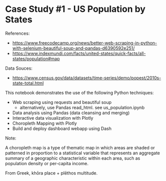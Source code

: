 # Case Study #1 - US Population by States
References:
- https://www.freecodecamp.org/news/better-web-scraping-in-python-with-selenium-beautiful-soup-and-pandas-d6390592e251/
- https://www.indexmundi.com/facts/united-states/quick-facts/all-states/population#map

Data Souces:
- https://www.census.gov/data/datasets/time-series/demo/popest/2010s-state-total.html

This notebook demonstrates the use of the following Python techniques:
- Web scraping using requests and beautiful soup
   - alternatively, use Pandas read_html. see us_population.ipynb
- Data analysis using Pandas (data cleansing and merging)
- Interactive data visualization with Plotly 
- Choropleth Mapping with Plotly
- Build and deploy dashboard webapp using Dash

Note:

A choropleth map is a type of thematic map in which areas are shaded or patterned in proportion to
a statistical variable that represents an aggregate summary of a geographic characteristic within each area,
such as population density or per-capita income. 

From Greek, khōra place + plēthos multitude.
